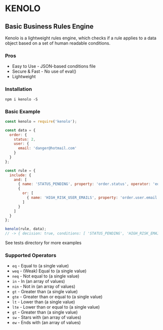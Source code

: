 # KENOLO

## Basic Business Rules Engine
Kenolo is a lightweight rules engine, which checks if a rule applies to a data object based on a set of human readable conditions.

### Pros
- Easy to Use - JSON-based conditions file
- Secure & Fast - No use of eval()
- Lightweight

### Installation
`npm i kenolo -S`

### Basic Example
```javascript
const kenolo = require('kenolo');

const data = {
  order: {
    status: 2,
    user: {
      email: 'danger@hotmail.com'
    }
  }
};

const rule = {
  include: {
    and: [
      { name: 'STATUS_PENDING', property: 'order.status', operator: 'eq', value: 2 },
      {
        or: [
          { name: 'HIGH_RISK_USER_EMAILS', property: 'order.user.email', operator: 'in', value: ['danger@hotmail.com', 'omg@hacked.com'] },
        ]
      }
    ]
  }
};

kenolo(rule, data);
// -> { decision: true, conditions: [ 'STATUS_PENDING', 'HIGH_RISK_EMAIL_DOMAINS' ] }
```

See tests directory for more examples

### Supported Operators
- `eq` - Equal to (a single value)
- `weq` - (Weak) Equal to (a single value)
- `neq` - Not equal to (a single value)
- `in` - In (an array of values)
- `nin` - Not in (an array of values)
- `gt` - Greater than (a single value)
- `gte` - Greater than or equal to (a single value)
- `lt` - Lower than (a single value)
- `lte` - Lower than or equal to (a single value)
- `gt` - Greater than (a single value)
- `sw` - Stars with (an array of values)
- `ew` - Ends with (an array of values)